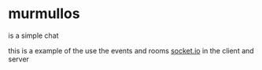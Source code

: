 # murmullos

is a simple chat

this is a example of the use the events and rooms [socket.io](socket.io) in  the client and server
